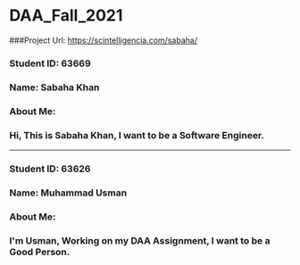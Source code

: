# DAA_Fall_2021
###Project Url: https://scintelligencia.com/sabaha/
### Student ID: 63669
### Name: Sabaha Khan
### About Me:
### Hi, This is Sabaha Khan, I want to be a Software Engineer.
---------------------------------------------------------------
### Student ID: 63626
### Name: Muhammad Usman
### About Me:
### I'm Usman, Working on my DAA Assignment, I want to be a Good Person.
